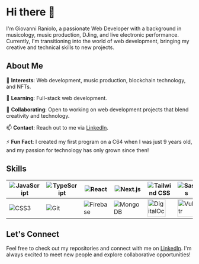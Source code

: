 # Hi there 👋

I'm Giovanni Raniolo, a passionate Web Developer with a background in musicology, music production, DJing, and live electronic performance. Currently, I'm transitioning into the world of web development, bringing my creative and technical skills to new projects.

## About Me

   🌟 **Interests**: Web development, music production, blockchain technology, and NFTs.  
   
   🌱 **Learning**: Full-stack web development.  
   
   🤝 **Collaborating**: Open to working on web development projects that blend creativity and technology.  
   
   📫 **Contact**: Reach out to me via [LinkedIn](https://www.linkedin.com/in/gianniraniolo/).  
   
   ⚡ **Fun Fact**: I created my first program on a C64 when I was just 9 years old, and my passion for technology has only grown since then!

## Skills

<div align="center">

| ![JavaScript](https://img.icons8.com/color/48/000000/javascript.png) | ![TypeScript](https://img.icons8.com/color/48/000000/typescript.png) | ![React](https://img.icons8.com/color/48/000000/react-native.png) | ![Next.js](https://img.icons8.com/?size=48&id=yUdJlcKanVbh&format=png&color=000000) | ![Tailwind CSS](https://img.icons8.com/?size=48&id=WoopfRcDj3RF&format=png&color=000000) | ![Sass](https://img.icons8.com/color/48/000000/sass.png) |
|-----------------------------------------|-----------------------------------------------|-------------------------------------------|-------------------------------------------|--------------------------------------|--------------------------------------------------------|
| ![CSS3](https://img.icons8.com/color/48/000000/css3.png) | ![Git](https://img.icons8.com/color/54/000000/git.png) | ![Firebase](https://img.icons8.com/color/48/000000/firebase.png) | ![MongoDB](https://img.icons8.com/color/48/000000/mongodb.png) | <img src="https://w7.pngwing.com/pngs/410/265/png-transparent-digitalocean-icon-hd-logo.png" width="48" alt="DigitalOcean"/> | <img src="https://seeklogo.com/images/V/vultr-logo-B513C27910-seeklogo.com.png" width="48" alt="Vultr"/> |

</div>


## Let's Connect

Feel free to check out my repositories and connect with me on [LinkedIn](https://www.linkedin.com/in/gianniraniolo/). I'm always excited to meet new people and explore collaborative opportunities!
